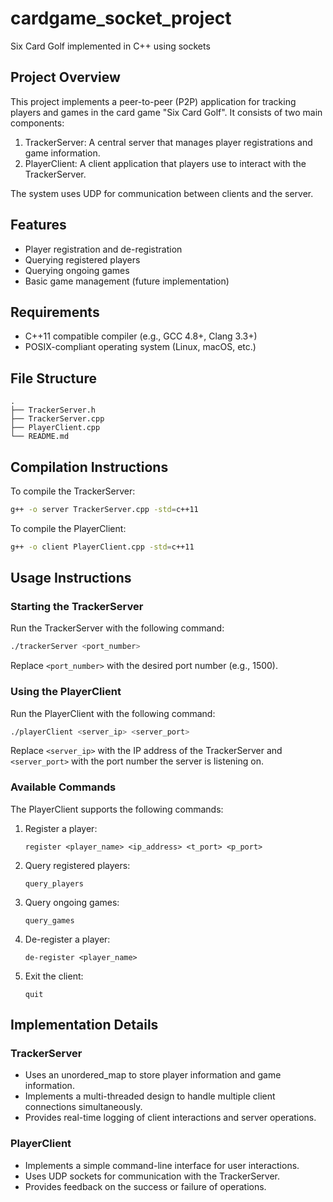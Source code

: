 # cardgame_socket_project
Six Card Golf implemented in C++ using sockets

## Project Overview

This project implements a peer-to-peer (P2P) application for tracking players and games in the card game "Six Card Golf". It consists of two main components:

1. TrackerServer: A central server that manages player registrations and game information.
2. PlayerClient: A client application that players use to interact with the TrackerServer.

The system uses UDP for communication between clients and the server.

## Features

- Player registration and de-registration
- Querying registered players
- Querying ongoing games
- Basic game management (future implementation)

## Requirements

- C++11 compatible compiler (e.g., GCC 4.8+, Clang 3.3+)
- POSIX-compliant operating system (Linux, macOS, etc.)

## File Structure

```
.
├── TrackerServer.h
├── TrackerServer.cpp
├── PlayerClient.cpp
└── README.md
```

## Compilation Instructions

To compile the TrackerServer:

```bash
g++ -o server TrackerServer.cpp -std=c++11
```

To compile the PlayerClient:

```bash
g++ -o client PlayerClient.cpp -std=c++11
```

## Usage Instructions

### Starting the TrackerServer

Run the TrackerServer with the following command:

```bash
./trackerServer <port_number>
```

Replace `<port_number>` with the desired port number (e.g., 1500).

### Using the PlayerClient

Run the PlayerClient with the following command:

```bash
./playerClient <server_ip> <server_port>
```

Replace `<server_ip>` with the IP address of the TrackerServer and `<server_port>` with the port number the server is listening on.

### Available Commands

The PlayerClient supports the following commands:

1. Register a player:
   ```
   register <player_name> <ip_address> <t_port> <p_port>
   ```

2. Query registered players:
   ```
   query_players
   ```

3. Query ongoing games:
   ```
   query_games
   ```

4. De-register a player:
   ```
   de-register <player_name>
   ```

5. Exit the client:
   ```
   quit
   ```

## Implementation Details

### TrackerServer

- Uses an unordered_map to store player information and game information.
- Implements a multi-threaded design to handle multiple client connections simultaneously.
- Provides real-time logging of client interactions and server operations.

### PlayerClient

- Implements a simple command-line interface for user interactions.
- Uses UDP sockets for communication with the TrackerServer.
- Provides feedback on the success or failure of operations.







